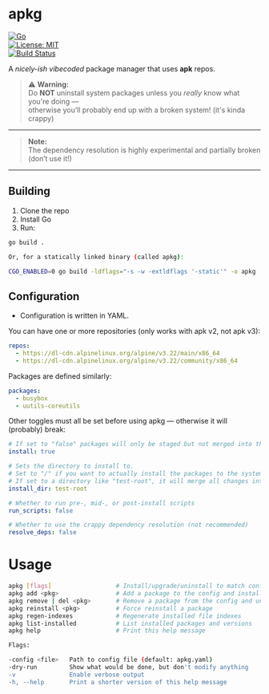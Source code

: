 # apkg

[![Go](https://img.shields.io/badge/go-≥1.21-blue?logo=go)](https://go.dev/)  
[![License: MIT](https://img.shields.io/badge/license-MIT-green.svg)](LICENSE)  
[![Build Status](https://img.shields.io/badge/build-passing-brightgreen)](#)  

A *nicely-ish vibecoded* package manager that uses **apk** repos.  

> ⚠ **Warning:**  
> Do **NOT** uninstall system packages unless you *really* know what you're doing —  
> otherwise you’ll probably end up with a broken system! (it's kinda crappy)

---

> **Note:**  
> The dependency resolution is highly experimental and partially broken (don’t use it!)

---

## Building

1. Clone the repo  
2. Install Go  
3. Run:  

```bash
go build .

Or, for a statically linked binary (called apkg):

CGO_ENABLED=0 go build -ldflags="-s -w -extldflags '-static'" -o apkg
```
## Configuration

* Configuration is written in YAML.

You can have one or more repositories (only works with apk v2, not apk v3):
```yaml
repos:
  - https://dl-cdn.alpinelinux.org/alpine/v3.22/main/x86_64
  - https://dl-cdn.alpinelinux.org/alpine/v3.22/community/x86_64
```
Packages are defined similarly:
```yaml
packages:
  - busybox
  - uutils-coreutils
```
Other toggles must all be set before using apkg — otherwise it will (probably) break:
```yaml
# If set to "false" packages will only be staged but not merged into the system
install: true

# Sets the directory to install to.
# Set to "/" if you want to actually install the packages to the system.
# If set to a directory like "test-root", it will merge all changes into that folder instead of root.
install_dir: test-root

# Whether to run pre-, mid-, or post-install scripts
run_scripts: false

# Whether to use the crappy dependency resolution (not recommended)
resolve_deps: false
```

# Usage
```bash
apkg [flags]                  # Install/upgrade/uninstall to match config
apkg add <pkg>                # Add a package to the config and install it
apkg remove | del <pkg>       # Remove a package from the config and uninstall it
apkg reinstall <pkg>          # Force reinstall a package
apkg regen-indexes            # Regenerate installed file indexes
apkg list-installed           # List installed packages and versions
apkg help                     # Print this help message

Flags:

-config <file>   Path to config file (default: apkg.yaml)
-dry-run         Show what would be done, but don't modify anything
-v               Enable verbose output
-h, --help       Print a shorter version of this help message
```
